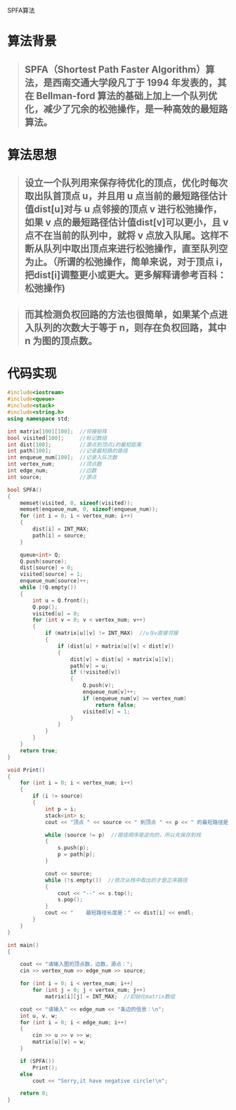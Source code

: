 SPFA算法
# 算法背景 #
>## SPFA（Shortest Path Faster Algorithm）算法，是西南交通大学段凡丁于 1994 年发表的，其在 Bellman-ford 算法的基础上加上一个队列优化，减少了冗余的松弛操作，是一种高效的最短路算法。 ##

# 算法思想 #
>## 设立一个队列用来保存待优化的顶点，优化时每次取出队首顶点 u，并且用 u 点当前的最短路径估计值dist[u]对与 u 点邻接的顶点 v 进行松弛操作，如果 v 点的最短路径估计值dist[v]可以更小，且 v 点不在当前的队列中，就将 v 点放入队尾。这样不断从队列中取出顶点来进行松弛操作，直至队列空为止。（所谓的松弛操作，简单来说，对于顶点 i，把dist[i]调整更小或更大。更多解释请参考百科：松弛操作) ##

>## 而其检测负权回路的方法也很简单，如果某个点进入队列的次数大于等于 n，则存在负权回路，其中 n 为图的顶点数。 ##

# 代码实现 #
```cpp
#include<iostream>    
#include<queue>
#include<stack>
#include<string.h>
using namespace std;

int matrix[100][100];  //邻接矩阵
bool visited[100];     //标记数组
int dist[100];         //源点到顶点i的最短距离
int path[100];         //记录最短路的路径
int enqueue_num[100];  //记录入队次数
int vertex_num;        //顶点数
int edge_num;          //边数
int source;            //源点

bool SPFA()
{
    memset(visited, 0, sizeof(visited));
    memset(enqueue_num, 0, sizeof(enqueue_num));
    for (int i = 0; i < vertex_num; i++)
    {
        dist[i] = INT_MAX;
        path[i] = source;
    }

    queue<int> Q;
    Q.push(source);
    dist[source] = 0;
    visited[source] = 1;
    enqueue_num[source]++;
    while (!Q.empty())
    {
        int u = Q.front();
        Q.pop();
        visited[u] = 0;
        for (int v = 0; v < vertex_num; v++)
        {
            if (matrix[u][v] != INT_MAX)  //u与v直接邻接
            {
                if (dist[u] + matrix[u][v] < dist[v])
                {
                    dist[v] = dist[u] + matrix[u][v];
                    path[v] = u;
                    if (!visited[v])
                    {
                        Q.push(v);
                        enqueue_num[v]++;
                        if (enqueue_num[v] >= vertex_num)
                            return false;
                        visited[v] = 1;
                    }
                }
            }
        }
    }
    return true;
}

void Print()
{
    for (int i = 0; i < vertex_num; i++)
    {
        if (i != source)
        {
            int p = i;
            stack<int> s;
            cout << "顶点 " << source << " 到顶点 " << p << " 的最短路径是： ";

            while (source != p)  //路径顺序是逆向的，所以先保存到栈
            {
                s.push(p);
                p = path[p];
            }

            cout << source;
            while (!s.empty())  //依次从栈中取出的才是正序路径
            {
                cout << "--" << s.top();
                s.pop();
            }
            cout << "    最短路径长度是：" << dist[i] << endl;
        }
    }
}

int main()
{

    cout << "请输入图的顶点数，边数，源点：";
    cin >> vertex_num >> edge_num >> source;

    for (int i = 0; i < vertex_num; i++)
        for (int j = 0; j < vertex_num; j++)
            matrix[i][j] = INT_MAX;  //初始化matrix数组

    cout << "请输入" << edge_num << "条边的信息：\n";
    int u, v, w;
    for (int i = 0; i < edge_num; i++)
    {
        cin >> u >> v >> w;
        matrix[u][v] = w;
    }

    if (SPFA())
        Print();
    else
        cout << "Sorry,it have negative circle!\n";

    return 0;
}

```
